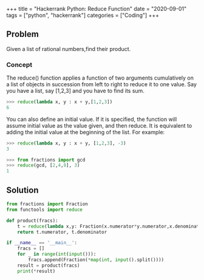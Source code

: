 +++
title = "Hackerrank Python: Reduce Function"
date = "2020-09-01"
tags = ["python", "hackerrank"]
categories = ["Coding"]
+++

## Problem

Given a list of rational numbers,find their product.

### Concept

The reduce() function applies a function of two arguments cumulatively on a list of objects in succession from left to right to reduce it to one value. Say you have a list, say [1,2,3] and you have to find its sum.

```python
>>> reduce(lambda x, y : x + y,[1,2,3])
6
```

You can also define an initial value. If it is specified, the function will assume initial value as the value given, and then reduce. It is equivalent to adding the initial value at the beginning of the list. For example:

```python
>>> reduce(lambda x, y : x + y, [1,2,3], -3)
3

>>> from fractions import gcd
>>> reduce(gcd, [2,4,8], 3)
1
```

## Solution

```python
from fractions import Fraction
from functools import reduce

def product(fracs):
    t = reduce(lambda x,y: Fraction(x.numerator*y.numerator,x.denominator*y.denominator) , fracs)
    return t.numerator, t.denominator

if __name__ == '__main__':
    fracs = []
    for _ in range(int(input())):
        fracs.append(Fraction(*map(int, input().split())))
    result = product(fracs)
    print(*result)
```
